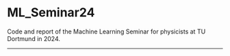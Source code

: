 # ML_Seminar24
Code and report of the Machine Learning Seminar for physicists at TU Dortmund in 2024.

---
